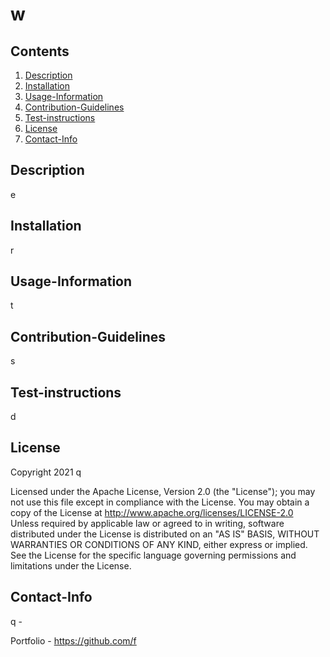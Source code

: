 # w

## Contents
1. [Description](#Description)
2. [Installation](#Installation)
3. [Usage-Information](#Usage-Information)
4. [Contribution-Guidelines](#Contribution-Guidelines)
5. [Test-instructions](#Test-instructions)
6. [License](#License)
7. [Contact-Info](#Contact-Info)

## Description
e

## Installation
r
## Usage-Information
t

## Contribution-Guidelines
s

## Test-instructions
d

## License
Copyright 2021 q

Licensed under the Apache License, Version 2.0 (the "License");
you may not use this file except in compliance with the License.
You may obtain a copy of the License at http://www.apache.org/licenses/LICENSE-2.0  
Unless required by applicable law or agreed to in writing, software
distributed under the License is distributed on an "AS IS" BASIS,
WITHOUT WARRANTIES OR CONDITIONS OF ANY KIND, either express or implied.
See the License for the specific language governing permissions and
limitations under the License.

## Contact-Info
q - <g>

Portfolio - <https://github.com/f>